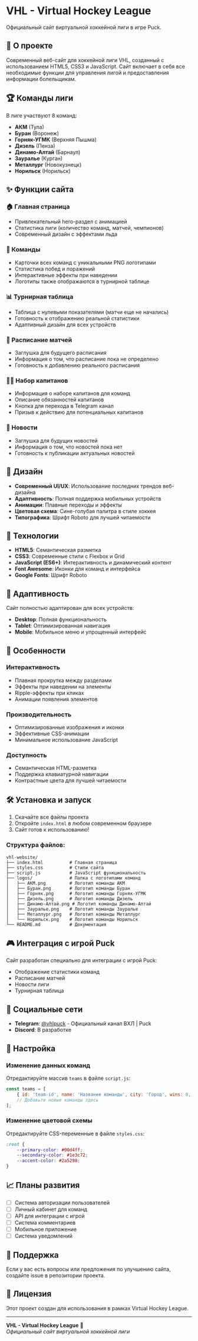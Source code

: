 # VHL - Virtual Hockey League

Официальный сайт виртуальной хоккейной лиги в игре Puck.

## 🏒 О проекте

Современный веб-сайт для хоккейной лиги VHL, созданный с использованием HTML5, CSS3 и JavaScript. Сайт включает в себя все необходимые функции для управления лигой и предоставления информации болельщикам.

## 🏆 Команды лиги

В лиге участвуют 8 команд:

- **АКМ** (Тула)
- **Буран** (Воронеж)
- **Горняк-УГМК** (Верхняя Пышма)
- **Дизель** (Пенза)
- **Динамо-Алтай** (Барнаул)
- **Зауралье** (Курган)
- **Металлург** (Новокузнецк)
- **Норильск** (Норильск)

## ✨ Функции сайта

### 🏠 Главная страница
- Привлекательный hero-раздел с анимацией
- Статистика лиги (количество команд, матчей, чемпионов)
- Современный дизайн с эффектами льда

### 👥 Команды
- Карточки всех команд с уникальными PNG логотипами
- Статистика побед и поражений
- Интерактивные эффекты при наведении
- Логотипы также отображаются в турнирной таблице

### 📊 Турнирная таблица
- Таблица с нулевыми показателями (матчи еще не начались)
- Готовность к отображению реальной статистики
- Адаптивный дизайн для всех устройств

### 📅 Расписание матчей
- Заглушка для будущего расписания
- Информация о том, что расписание пока не определено
- Готовность к добавлению реального расписания

### 👨‍💼 Набор капитанов
- Информация о наборе капитанов для команд
- Описание обязанностей капитанов
- Кнопка для перехода в Telegram канал
- Призыв к действию для потенциальных капитанов

### 📰 Новости
- Заглушка для будущих новостей
- Информация о том, что новостей пока нет
- Готовность к публикации актуальных новостей

## 🎨 Дизайн

- **Современный UI/UX**: Использование последних трендов веб-дизайна
- **Адаптивность**: Полная поддержка мобильных устройств
- **Анимации**: Плавные переходы и эффекты
- **Цветовая схема**: Сине-голубая палитра в стиле хоккея
- **Типографика**: Шрифт Roboto для лучшей читаемости

## 🚀 Технологии

- **HTML5**: Семантическая разметка
- **CSS3**: Современные стили с Flexbox и Grid
- **JavaScript (ES6+)**: Интерактивность и динамический контент
- **Font Awesome**: Иконки для команд и интерфейса
- **Google Fonts**: Шрифт Roboto

## 📱 Адаптивность

Сайт полностью адаптирован для всех устройств:
- **Desktop**: Полная функциональность
- **Tablet**: Оптимизированная навигация
- **Mobile**: Мобильное меню и упрощенный интерфейс

## 🎯 Особенности

### Интерактивность
- Плавная прокрутка между разделами
- Эффекты при наведении на элементы
- Ripple-эффекты при кликах
- Анимации появления элементов

### Производительность
- Оптимизированные изображения и иконки
- Эффективные CSS-анимации
- Минимальное использование JavaScript

### Доступность
- Семантическая HTML-разметка
- Поддержка клавиатурной навигации
- Контрастные цвета для лучшей читаемости

## 🛠️ Установка и запуск

1. Скачайте все файлы проекта
2. Откройте `index.html` в любом современном браузере
3. Сайт готов к использованию!

### Структура файлов:
```
vhl-website/
├── index.html          # Главная страница
├── styles.css          # Стили сайта
├── script.js           # JavaScript функциональность
├── logos/              # Папка с логотипами команд
│   ├── АКМ.png         # Логотип команды АКМ
│   ├── Буран.png       # Логотип команды Буран
│   ├── Горняк.png      # Логотип команды Горняк-УГМК
│   ├── Дизель.png      # Логотип команды Дизель
│   ├── Динамо-Алтай.png # Логотип команды Динамо-Алтай
│   ├── Зауралье.png    # Логотип команды Зауралье
│   ├── Металлург.png   # Логотип команды Металлург
│   └── Норильск.png    # Логотип команды Норильск
└── README.md           # Документация
```

## 🎮 Интеграция с игрой Puck

Сайт разработан специально для интеграции с игрой Puck:
- Отображение статистики команд
- Расписание матчей
- Новости лиги
- Турнирная таблица

## 📱 Социальные сети

- **Telegram**: [@vhlpuck](https://t.me/vhlpuck) - Официальный канал ВХЛ | Puck
- **Discord**: В разработке

## 🔧 Настройка

### Изменение данных команд
Отредактируйте массив `teams` в файле `script.js`:

```javascript
const teams = [
    { id: 'team-id', name: 'Название команды', city: 'Город', wins: 0, losses: 0, points: 0 },
    // Добавьте новые команды здесь
];
```

### Изменение цветовой схемы
Отредактируйте CSS-переменные в файле `styles.css`:

```css
:root {
    --primary-color: #00d4ff;
    --secondary-color: #1e3c72;
    --accent-color: #2a5298;
}
```

## 📈 Планы развития

- [ ] Система авторизации пользователей
- [ ] Личный кабинет для команд
- [ ] API для интеграции с игрой
- [ ] Система комментариев
- [ ] Мобильное приложение
- [ ] Система уведомлений

## 🤝 Поддержка

Если у вас есть вопросы или предложения по улучшению сайта, создайте issue в репозитории проекта.

## 📄 Лицензия

Этот проект создан для использования в рамках Virtual Hockey League.

---

**VHL - Virtual Hockey League** 🏒  
*Официальный сайт виртуальной хоккейной лиги*
